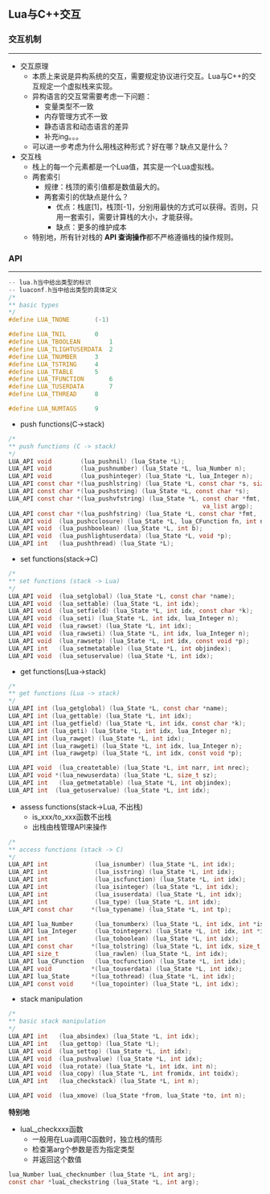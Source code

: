 ## Lua与C++交互

### 交互机制
---

- 交互原理
    - 本质上来说是异构系统的交互，需要规定协议进行交互。Lua与C++的交互规定一个虚拟栈来实现。
    - 异构语言的交互常需要考虑一下问题：
        - 变量类型不一致
        - 内存管理方式不一致
        - 静态语言和动态语言的差异
        - 补充ing。。。
    - 可以进一步考虑为什么用栈这种形式？好在哪？缺点又是什么？
- 交互栈
    - 栈上的每一个元素都是一个Lua值，其实是一个Lua虚拟栈。
    - 两套索引
        - 规律：栈顶的索引值都是数值最大的。
        - 两套索引的优缺点是什么？
            - 优点：栈底[1]，栈顶[-1]，分别用最快的方式可以获得。否则，只用一套索引，需要计算栈的大小，才能获得。
            - 缺点：更多的维护成本
    - 特别地，所有针对栈的 **API 查询操作**都不严格遵循栈的操作规则。

### API
---

```c
-- lua.h当中给出类型的标识
-- luaconf.h当中给出类型的具体定义
/*
** basic types
*/
#define LUA_TNONE		(-1)

#define LUA_TNIL		0
#define LUA_TBOOLEAN		1
#define LUA_TLIGHTUSERDATA	2
#define LUA_TNUMBER		3
#define LUA_TSTRING		4
#define LUA_TTABLE		5
#define LUA_TFUNCTION		6
#define LUA_TUSERDATA		7
#define LUA_TTHREAD		8

#define LUA_NUMTAGS		9
```

- push functions(C->stack)
```c
/*
** push functions (C -> stack)
*/
LUA_API void        (lua_pushnil) (lua_State *L);
LUA_API void        (lua_pushnumber) (lua_State *L, lua_Number n);
LUA_API void        (lua_pushinteger) (lua_State *L, lua_Integer n);
LUA_API const char *(lua_pushlstring) (lua_State *L, const char *s, size_t len);
LUA_API const char *(lua_pushstring) (lua_State *L, const char *s);
LUA_API const char *(lua_pushvfstring) (lua_State *L, const char *fmt,
                                                      va_list argp);
LUA_API const char *(lua_pushfstring) (lua_State *L, const char *fmt, ...);
LUA_API void  (lua_pushcclosure) (lua_State *L, lua_CFunction fn, int n);
LUA_API void  (lua_pushboolean) (lua_State *L, int b);
LUA_API void  (lua_pushlightuserdata) (lua_State *L, void *p);
LUA_API int   (lua_pushthread) (lua_State *L);
```

- set functions(stack->C)
```c
/*
** set functions (stack -> Lua)
*/
LUA_API void  (lua_setglobal) (lua_State *L, const char *name);
LUA_API void  (lua_settable) (lua_State *L, int idx);
LUA_API void  (lua_setfield) (lua_State *L, int idx, const char *k);
LUA_API void  (lua_seti) (lua_State *L, int idx, lua_Integer n);
LUA_API void  (lua_rawset) (lua_State *L, int idx);
LUA_API void  (lua_rawseti) (lua_State *L, int idx, lua_Integer n);
LUA_API void  (lua_rawsetp) (lua_State *L, int idx, const void *p);
LUA_API int   (lua_setmetatable) (lua_State *L, int objindex);
LUA_API void  (lua_setuservalue) (lua_State *L, int idx);
```

- get functions(Lua->stack)
```c
/*
** get functions (Lua -> stack)
*/
LUA_API int (lua_getglobal) (lua_State *L, const char *name);
LUA_API int (lua_gettable) (lua_State *L, int idx);
LUA_API int (lua_getfield) (lua_State *L, int idx, const char *k);
LUA_API int (lua_geti) (lua_State *L, int idx, lua_Integer n);
LUA_API int (lua_rawget) (lua_State *L, int idx);
LUA_API int (lua_rawgeti) (lua_State *L, int idx, lua_Integer n);
LUA_API int (lua_rawgetp) (lua_State *L, int idx, const void *p);

LUA_API void  (lua_createtable) (lua_State *L, int narr, int nrec);
LUA_API void *(lua_newuserdata) (lua_State *L, size_t sz);
LUA_API int   (lua_getmetatable) (lua_State *L, int objindex);
LUA_API int  (lua_getuservalue) (lua_State *L, int idx);
```

- assess functions(stack->Lua, 不出栈)
    - is_xxx/to_xxx函数不出栈
    - 出栈由栈管理API来操作
```c
/*
** access functions (stack -> C)
*/
LUA_API int             (lua_isnumber) (lua_State *L, int idx);
LUA_API int             (lua_isstring) (lua_State *L, int idx);
LUA_API int             (lua_iscfunction) (lua_State *L, int idx);
LUA_API int             (lua_isinteger) (lua_State *L, int idx);
LUA_API int             (lua_isuserdata) (lua_State *L, int idx);
LUA_API int             (lua_type) (lua_State *L, int idx);
LUA_API const char     *(lua_typename) (lua_State *L, int tp);

LUA_API lua_Number      (lua_tonumberx) (lua_State *L, int idx, int *isnum);
LUA_API lua_Integer     (lua_tointegerx) (lua_State *L, int idx, int *isnum);
LUA_API int             (lua_toboolean) (lua_State *L, int idx);
LUA_API const char     *(lua_tolstring) (lua_State *L, int idx, size_t *len);
LUA_API size_t          (lua_rawlen) (lua_State *L, int idx);
LUA_API lua_CFunction   (lua_tocfunction) (lua_State *L, int idx);
LUA_API void	       *(lua_touserdata) (lua_State *L, int idx);
LUA_API lua_State      *(lua_tothread) (lua_State *L, int idx);
LUA_API const void     *(lua_topointer) (lua_State *L, int idx);
```

- stack manipulation
```c
/*
** basic stack manipulation
*/
LUA_API int   (lua_absindex) (lua_State *L, int idx);
LUA_API int   (lua_gettop) (lua_State *L);
LUA_API void  (lua_settop) (lua_State *L, int idx);
LUA_API void  (lua_pushvalue) (lua_State *L, int idx);
LUA_API void  (lua_rotate) (lua_State *L, int idx, int n);
LUA_API void  (lua_copy) (lua_State *L, int fromidx, int toidx);
LUA_API int   (lua_checkstack) (lua_State *L, int n);

LUA_API void  (lua_xmove) (lua_State *from, lua_State *to, int n);
```

**特别地**
- luaL_checkxxx函数
    - 一般用在Lua调用C函数时，独立栈的情形
    - 检查第arg个参数是否为指定类型
    - 并返回这个数值
```c
lua_Number luaL_checknumber (lua_State *L, int arg);
const char *luaL_checkstring (lua_State *L, int arg);
```
